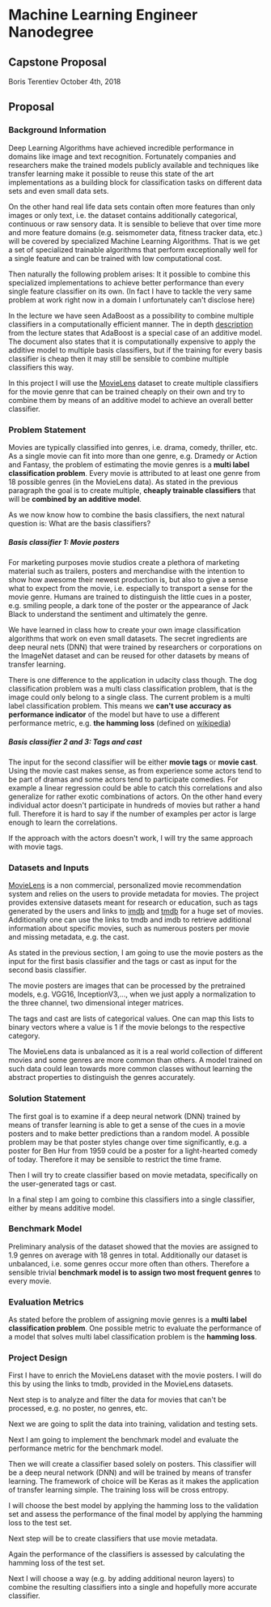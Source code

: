 # Machine Learning Engineer Nanodegree
## Capstone Proposal
Boris Terentiev
October 4th, 2018

## Proposal
### Background Information

Deep Learning Algorithms have achieved incredible performance in domains like image and text recognition. Fortunately companies and researchers make the trained models publicly available and techniques like transfer learning make it possible to reuse this state of the art implementations as a building block for classification tasks on different data sets and even small data sets. 

On the other hand real life data sets contain often more features than only images or only text, i.e. the dataset contains additionally categorical, continuous or raw sensory data. It is sensible to believe that over time more and more feature domains (e.g. seismometer data, fitness tracker data, etc.) will be covered by specialized Machine Learning Algorithms. That is we get a set of specialized trainable algorithms that perform exceptionally well for a single feature and can be trained with low computational cost. 

Then naturally the following problem arises: It it possible to combine this specialized implementations to achieve better performance than every single feature classifier on its own. (In fact I have to tackle the very same problem at work right now in a domain I unfortunately can't disclose here)

In the lecture we have seen AdaBoost as a possibility to combine multiple classifiers in a computationally efficient manner. The in depth [description](https://s3.amazonaws.com/video.udacity-data.com/topher/2017/June/593cdeca_intro-to-boosting/intro-to-boosting.pdf) from the lecture states that AdaBoost is a special case of an additive model. The document also states that it is computationally expensive to apply the additive model to multiple basis classifiers, but if the training for every basis classifier is cheap then it may still be sensible to combine multiple classifiers this way. 

In this project I will use the [MovieLens](https://grouplens.org/datasets/movielens/) dataset to create multiple classifiers for the movie genre that can be trained cheaply on their own and try to combine them by means of an additive model  to achieve an overall better classifier.

### Problem Statement

Movies are typically classified into genres, i.e. drama, comedy, thriller, etc. As a single movie can fit into more than one genre, e.g. Dramedy or Action and Fantasy, the problem of estimating the movie genres is a **multi label classification problem**. Every movie is attributed to at least one genre from 18 possible genres (in the MovieLens data). As stated in the previous paragraph the goal is to create multiple, **cheaply trainable classifiers** that will be **combined by an additive model**. 

As we now know how to combine the basis classifiers, the next natural question is: What are the basis classifiers?

##### Basis classifier 1: Movie posters 

For marketing purposes movie studios create a plethora of marketing material such as trailers, posters and merchandise with the intention to show how awesome their newest production is, but also to give a sense what to expect from the movie, i.e. especially to transport a sense for the movie genre. Humans are trained to distinguish the little cues in a poster, e.g. smiling people, a dark tone of the poster or the appearance of Jack Black to understand the sentiment and ultimately the genre. 

We have learned in class how to create your own image classification algorithms that work on even small datasets. The secret ingredients are deep neural nets (DNN) that were trained by researchers or corporations on the ImageNet dataset and can be reused for other datasets by means of transfer learning. 

There is one difference to the application in udacity class though. The dog classification problem was a multi class classification problem, that is the image could only belong to a single class. The current problem is a multi label classification problem. This means we **can't use accuracy as performance indicator** of the model but have to use a different performance metric, e.g. **the hamming loss** (defined on [wikipedia](https://en.wikipedia.org/wiki/Multi-label_classification))

##### Basis classifier 2 and 3: Tags and cast

The input for the second classifier will be either **movie tags** or **movie cast**. Using the movie cast makes sense, as from experience some actors tend to be part of dramas and some actors tend to participate comedies. For example a linear regression could be able to catch this correlations and also generalize for rather exotic combinations of actors. On the other hand every individual actor doesn't participate in hundreds of movies but rather a hand full. Therefore it is hard to say if the number of examples per actor is large enough to learn the correlations. 

If the approach with the actors doesn't work, I will try the same approach with movie tags.

### Datasets and Inputs
[MovieLens](https://grouplens.org/datasets/movielens/) is a non commercial, personalized movie recommendation system and relies on the users to provide metadata for movies. The project provides extensive datasets meant for research or education, such as tags generated by the users and links to [imdb](https://www.imdb.com/) and [tmdb](https://www.themoviedb.org/?language=de) for a huge set of movies. Additionally one can use the links to tmdb and imdb to retrieve additional information about specific movies, such as numerous posters per movie and missing metadata, e.g. the cast. 

As stated in the previous section, I am going to use the movie posters as the input for the first basis classifier and the tags or cast as input  for the second basis classifier. 

The movie posters are images that can be processed by the pretrained models, e.g. VGG16, InceptionV3,..., when we just apply a normalization to the three channel, two dimensional integer matrices. 

The tags and cast are lists of categorical values. One can map this lists to binary vectors where a value is 1 if the movie belongs to the respective category.

The MovieLens data is unbalanced as it is a real world collection of different movies and some genres are more common than others. A model trained on such data could lean towards more common classes without learning the abstract properties to distinguish the genres accurately.  

### Solution Statement
The first goal is to examine if a deep neural network (DNN) trained by means of transfer learning is able to get a sense of the cues in a movie posters and to make better predictions than a random model. A possible problem may be that poster styles change over time significantly, e.g. a poster for Ben Hur from 1959 could be a poster for a light-hearted comedy of today. Therefore it may be sensible to restrict the time frame.

Then I will try to create classifier based on movie metadata, specifically on the user-generated tags or cast.

In a final step I am going to combine this classifiers into a single classifier, either by means additive model.

### Benchmark Model
Preliminary analysis of the dataset showed that the movies are assigned to 1.9 genres on average with 18  genres in total. Additionally our dataset is unbalanced, i.e. some genres occur more often than others. Therefore a sensible trivial **benchmark model is to assign two most frequent genres** to every movie.

### Evaluation Metrics
As stated before the problem of assigning movie genres is a **multi label classification problem**. One possible metric to evaluate the performance of a model that solves multi label classification problem is the **hamming loss**.

### Project Design
First I have to enrich the MovieLens  dataset with the movie posters. I will do this by using the links to tmdb, provided in the MovieLens datasets.

Next step is to analyze and filter the data for movies that can't be processed, e.g. no poster, no genres, etc.

Next we are going to split the data into training, validation and testing sets.

Next I am going to implement the benchmark model and evaluate the performance metric for the benchmark model.

Then we will create a classifier based solely on posters. This classifier will be a deep neural network (DNN) and will be trained by means of transfer learning. The framework of choice will be Keras as it makes the application of transfer learning simple. The training loss will be cross entropy.

I will choose the best model by applying the hamming loss to the validation set and assess the performance of the final model by applying the hamming loss to the test set.

Next step will be to create classifiers that use movie metadata.

Again the performance of the classifiers is assessed by calculating the hamming loss of the test set.

Next I will choose a way (e.g. by adding additional neuron layers) to combine the resulting classifiers into a single and hopefully more accurate classifier.